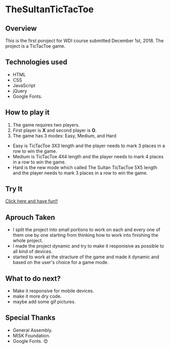 # TheSultanTicTacToe
## Overview
This is the first poroject for WDI course submitted December 1st, 2018. The project is a TicTacToe game. 

## Technologies used
- HTML
- CSS
- JavaScript
- jQuery
- Google Fonts.

## How to play it
1. The game requires two players.
2. First player is **X** and second player is **O**.
3. The game has 3 modes: Easy, Medium, and Hard
  - Easy is TicTacToe 3X3 length and the player needs to mark 3 places in a row to win the game.
  - Medium is TicTacToe 4X4 length and the player needs to mark 4 places in a row to win the game.
  - Hard is the new mode which called The Sultan TicTacToe 5X5 length and the player needs to mark 3 places in a row to win the game.
  
## Try It 
[Click here and have fun!!](https://sultanbs.github.io/TheSultanTicTacToe/game/ticTacToe.html)


## Aprouch Taken
- I split the project into small portions to work on each and every one of them one by one  starting from
thinking how to work into finishing the whole project.
- I made the project dynamic and try to make it responisive as possible to all kind of devices.
- started to work at the stracture of the game and made it dynamic and based on the user's choice for a game mode.

## What to do next?
- Make it responsive for mobile devices.
- make it more dry code.
- maybe add some gif pictures.

## Special Thanks
- General Assembly.
- MISK Foundation.
- Google Fonts. :heart_eyes:


